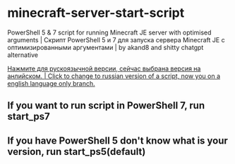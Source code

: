 # minecraft-server-start-script
PowerShell 5 &amp; 7 script for running Minecraft JE server with optimised arguments | Скрипт PowerShell 5 и 7 для запуска сервера Minecraft JE с оптимизированными аргументами | by akand8 and shitty chatgpt alternative


[Нажмите для рускоязычной версии, сейчас выбрана версия на анлийском. | Click to change to russian version of a script, now you on a english language only branch.](https://github.com/alexkandy8/minecraft-server-start-script/tree/main)

## If you want to run script in PowerShell 7, run start_ps7
## If you have PowerShell 5 don't know what is your version, run start_ps5(default)
